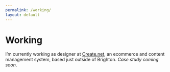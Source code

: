 ```yaml
---
permalink: /working/
layout: default
---
```


# Working

I’m currently working as designer at <a href="https://create.net">Create.net</a>, an ecommerce and content management system, based just outside of Brighton. *Case study coming soon*.
